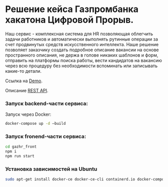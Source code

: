 # Решение кейса Газпромбанка хакатона Цифровой Прорыв.
Наш сервис - комплексная система для HR позволяющая облегчить задачи работников и автоматически выполнять рутинные операции за счет продвинутых средств искусственного интеллекта. Наше решение позволяет заказчику создать подробное описание вакансии на основе пространного описания, не держа в голове никаких шаблонов и форм, отправить на платформы поиска работы, вести кандидатов на вакансию через всю процедуру без необходимости вспоминать или записывать какие-то детали.

Ссылка на [Demo](http://87.239.110.212:3000/).

Описание [REST API](https://docs.google.com/document/d/1aG3cklhCz38KzjXIwHMR9scZhQUmJSgfSgIKGWBAI0E/edit).


### Запуск backend-части сервиса:
Запуск через Docker:
```bash
docker-compose up -d —build
```

### Запуск fronend-части сервиса:
```bash
cd gazhr_front
npm i
npm run start
```

### Установка зависимостей на Ubuntu
```bash
sudo apt-get install docker-ce docker-ce-cli containerd.io docker-compose npm
```